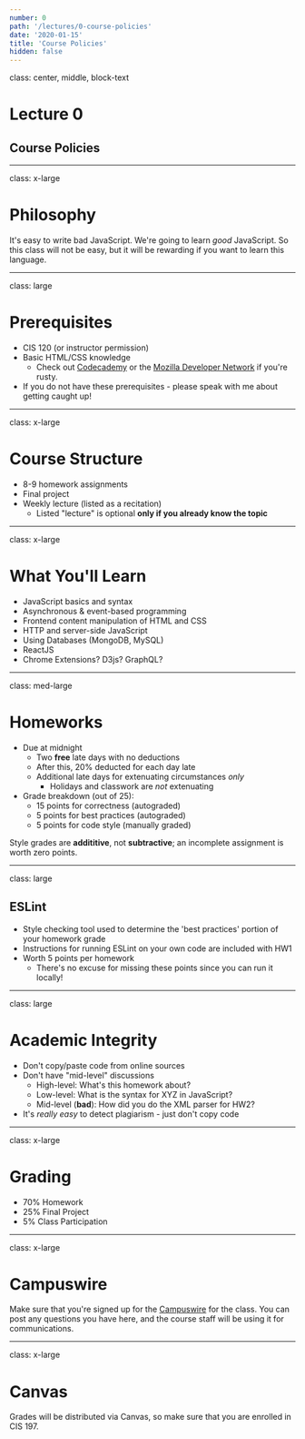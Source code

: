 ```yaml
---
number: 0
path: '/lectures/0-course-policies'
date: '2020-01-15'
title: 'Course Policies'
hidden: false
---
```


class: center, middle, block-text

# Lecture 0

## Course Policies

---

class: x-large

# Philosophy

It's easy to write bad JavaScript. We're going to learn _good_ JavaScript. So this class will not be easy, but it will be rewarding if you want to learn this language.

---

class: large

# Prerequisites

- CIS 120 (or instructor permission)
- Basic HTML/CSS knowledge
  - Check out [Codecademy](http://www.codecademy.com/) or the [Mozilla Developer Network](https://developer.mozilla.org/en-US/) if you're rusty.
- If you do not have these prerequisites - please speak with me about getting caught up!

---

class: x-large

# Course Structure

- 8-9 homework assignments
- Final project
- Weekly lecture (listed as a recitation)
  - Listed "lecture" is optional **only if you already know the topic**

---

class: x-large

# What You'll Learn

- JavaScript basics and syntax
- Asynchronous & event-based programming
- Frontend content manipulation of HTML and CSS
- HTTP and server-side JavaScript
- Using Databases (MongoDB, MySQL)
- ReactJS
- Chrome Extensions? D3js? GraphQL?

---

class: med-large

# Homeworks

- Due at midnight
  - Two **free** late days with no deductions
  - After this, 20% deducted for each day late
  - Additional late days for extenuating circumstances _only_
    - Holidays and classwork are _not_ extenuating
- Grade breakdown (out of 25):
  - 15 points for correctness (autograded)
  - 5 points for best practices (autograded)
  - 5 points for code style (manually graded)

Style grades are **addititive**, not **subtractive**; an incomplete assignment is worth zero points.

---

class: large

## ESLint

- Style checking tool used to determine the 'best practices' portion of your homework grade
- Instructions for running ESLint on your own code are included with HW1
- Worth 5 points per homework
  - There's no excuse for missing these points since you can run it locally!

---

class: large

# Academic Integrity

- Don't copy/paste code from online sources
- Don't have "mid-level" discussions
  - High-level: What's this homework about?
  - Low-level: What is the syntax for XYZ in JavaScript?
  - Mid-level (**bad**): How did you do the XML parser for HW2?
- It's _really easy_ to detect plagiarism - just don't copy code

---

class: x-large

# Grading

- 70% Homework
- 25% Final Project
- 5% Class Participation

---

class: x-large

# Campuswire

Make sure that you're signed up for the [Campuswire](https://campuswire.com/c/G35F55F77/feed) for the class. You can post any questions you have here, and the course staff will be using it for communications.

---

class: x-large

# Canvas

Grades will be distributed via Canvas, so make sure that you are enrolled in CIS 197.
